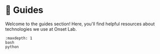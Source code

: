 # 📘 Guides

Welcome to the guides section! Here, you'll find helpful resources about technologies we use at Onset Lab.

```{toctree}
:maxdepth: 1
bash
python
```
